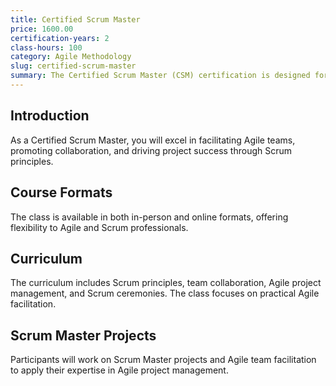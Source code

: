 ```yaml
---
title: Certified Scrum Master
price: 1600.00
certification-years: 2
class-hours: 100
category: Agile Methodology
slug: certified-scrum-master
summary: The Certified Scrum Master (CSM) certification is designed for professionals in Agile and Scrum roles. This comprehensive class covers Scrum principles, team collaboration, and Agile project management. It equips candidates with the skills needed to facilitate Agile teams and drive project success.
---
```


## Introduction

As a Certified Scrum Master, you will excel in facilitating Agile teams, promoting collaboration, and driving project success through Scrum principles.

## Course Formats

The class is available in both in-person and online formats, offering flexibility to Agile and Scrum professionals.

## Curriculum

The curriculum includes Scrum principles, team collaboration, Agile project management, and Scrum ceremonies. The class focuses on practical Agile facilitation.

## Scrum Master Projects

Participants will work on Scrum Master projects and Agile team facilitation to apply their expertise in Agile project management.

